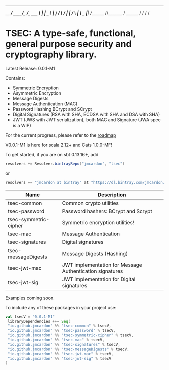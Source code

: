 ________________________________________  
\__    ___/   _____/\_   _____/\_   ___ \ 
  |    |  \_____  \  |    __)_ /    \  \/ 
  |    |  /        \ |        \\     \____
  |____| /_______  //_______  / \______  /
                 \/         \/         \/ 
# TSEC: A type-safe, functional, general purpose security and cryptography library.

Latest Release: 0.0.1-M1

Contains:
- Symmetric Encryption
- Asymmetric Encryption
- Message Digests
- Message Authentication (MAC)
- Password Hashing BCrypt and SCrypt
- Digital Signatures (RSA with SHA, ECDSA with SHA and DSA with SHA)
- JWT (JWS with JWT serialization), both MAC and Signature (JWA spec is a WIP)

For the current progress, please refer to the [roadmap](https://github.com/jmcardon/tsec/issues/7)


V0.0.1-M1 is here for scala 2.12+ and Cats 1.0.0-MF!

To get started, if you are on sbt 0.13.16+, add

```scala
resolvers += Resolver.bintrayRepo("jmcardon", "tsec")
```

or

```scala
resolvers += "jmcardon at bintray" at "https://dl.bintray.com/jmcardon/tsec"
```

| Name                  | Description                                              |
| -----                 | ----------                                               |
| tsec-common           | Common crypto utilities                                  |
| tsec-password         | Password hashers: BCrypt and Scrypt                      |
| tsec-symmetric-cipher | Symmetric encryption utilities!                          |
| tsec-mac              | Message Authentication                                   |
| tsec-signatures       | Digital signatures                                       |
| tsec-messageDigests   | Message Digests (Hashing)                                |
| tsec-jwt-mac          | JWT implementation for Message Authentication signatures |
| tsec-jwt-sig          | JWT implementation for Digital signatures                |

Examples coming soon.

To include any of these packages in your project use:

```scala
val tsecV = "0.0.1-M1"
 libraryDependencies ++= Seq(
 "io.github.jmcardon" %% "tsec-common" % tsecV,
 "io.github.jmcardon" %% "tsec-password" % tsecV,
 "io.github.jmcardon" %% "tsec-symmetric-cipher" % tsecV,
 "io.github.jmcardon" %% "tsec-mac" % tsecV,
 "io.github.jmcardon" %% "tsec-signatures" % tsecV,
 "io.github.jmcardon" %% "tsec-messageDigests" % tsecV,
 "io.github.jmcardon" %% "tsec-jwt-mac" % tsecV,
 "io.github.jmcardon" %% "tsec-jwt-sig" % tsecV
)
```